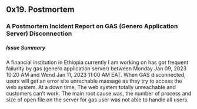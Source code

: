 ## 0x19. Postmortem
### A Postmortem Incident Report on GAS (Genero Application Server) Disconnection
##### Issue Summary
A financial institution in Ethiopia currently I am working on has got frequent failurity by gas (genero application server) between Monday Jan 09, 2023 10:20 AM and Wend Jan 11, 2023 11:00 AM EAT. When GAS disconnected, users will get an error site unrechable massage as they try to access the web system. At a down time, The web system totally unreachable and customers can’t work. The main root cause was, the number of process and size of open file on the server for gas user was not able to handle all users.
